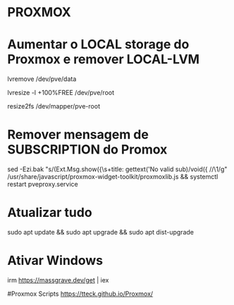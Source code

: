 # PROXMOX

# Aumentar o LOCAL storage do Proxmox e remover LOCAL-LVM
lvremove /dev/pve/data

lvresize -l +100%FREE /dev/pve/root

resize2fs /dev/mapper/pve-root

# Remover mensagem de SUBSCRIPTION do Promox
sed -Ezi.bak "s/(Ext.Msg.show\(\{\s+title: gettext\('No valid sub)/void\(\{ \/\/\1/g" /usr/share/javascript/proxmox-widget-toolkit/proxmoxlib.js && systemctl restart pveproxy.service

# Atualizar tudo
sudo apt update && sudo apt upgrade && sudo apt dist-upgrade 

# Ativar Windows
irm https://massgrave.dev/get | iex

#Proxmox Scripts
https://tteck.github.io/Proxmox/

